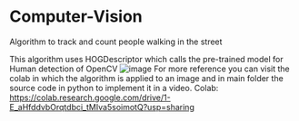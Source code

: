 # Computer-Vision
Algorithm to track and count people walking in the street

This algorithm uses HOGDescriptor which calls the pre-trained model for Human detection of OpenCV
![image](https://user-images.githubusercontent.com/58828990/122766688-d6178300-d26f-11eb-806a-935d59c9eaac.png)
For more reference you can visit the colab in which the algorithm is applied to an image and in main folder the source code in python to implement it in a video.
Colab: https://colab.research.google.com/drive/1-E_aHfddvbOrqtdbci_tMIva5soimotQ?usp=sharing
